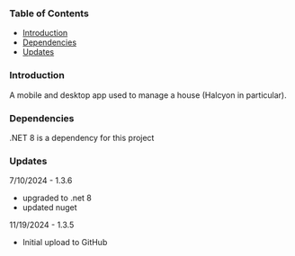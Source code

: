 
### Table of Contents
- [Introduction](#introduction)
- [Dependencies](#dependencies)
- [Updates](#updates)


### Introduction 
A mobile and desktop app used to manage a house (Halcyon in particular).

### Dependencies
.NET 8 is a dependency for this project

### Updates 

7/10/2024 - 1.3.6
- upgraded to .net 8
- updated nuget

11/19/2024 - 1.3.5
- Initial upload to GitHub




